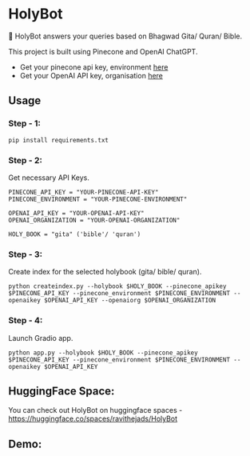 # HolyBot

🚀 HolyBot answers your queries based on Bhagwad Gita/ Quran/ Bible.

This project is built using Pinecone and OpenAI ChatGPT. 
- Get your pinecone api key, environment [here](https://app.pinecone.io/organizations/-NMeB1SFhOs6iUwHoAtz/projects/us-east1-gcp:e749001/indexes)
- Get your OpenAI API key, organisation [here](https://platform.openai.com/account/api-keys)

## Usage

### Step - 1:
```
pip install requirements.txt
```

### Step - 2:

Get necessary API Keys.

```
PINECONE_API_KEY = "YOUR-PINECONE-API-KEY"
PINECONE_ENVIRONMENT = "YOUR-PINECONE-ENVIRONMENT"

OPENAI_API_KEY = "YOUR-OPENAI-API-KEY"
OPENAI_ORGANIZATION = "YOUR-OPENAI-ORGANIZATION"

HOLY_BOOK = "gita" ('bible'/ 'quran')
```

### Step - 3:

Create index for the selected holybook (gita/ bible/ quran).

```
python createindex.py --holybook $HOLY_BOOK --pinecone_apikey $PINECONE_API_KEY --pinecone_environment $PINECONE_ENVIRONMENT --openaikey $OPENAI_API_KEY --openaiorg $OPENAI_ORGANIZATION
```

### Step - 4:

Launch Gradio app.

```
python app.py --holybook $HOLY_BOOK --pinecone_apikey $PINECONE_API_KEY --pinecone_environment $PINECONE_ENVIRONMENT --openaikey $OPENAI_API_KEY
```

## HuggingFace Space:

You can check out HolyBot on huggingface spaces - https://huggingface.co/spaces/ravithejads/HolyBot

## Demo:

